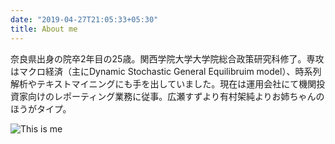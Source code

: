 ```yaml
---
date: "2019-04-27T21:05:33+05:30"
title: About me
---
```


奈良県出身の院卒2年目の25歳。関西学院大学大学院総合政策研究科修了。専攻はマクロ経済（主にDynamic Stochastic General Equilibruim model）、時系列解析やテキストマイニングにも手を出していました。現在は運用会社にて機関投資家向けのレポーティング業務に従事。広瀬すずより有村架純よりお姉ちゃんのほうがタイプ。

![This is me][1]

[1]: /img/about.png
